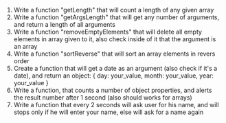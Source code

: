 1. Write a function "getLength" that will count a length of any given array
1. Write a function "getArgsLength" that will get any number of arguments, and return a length of all arguments
1. Write a function "removeEmptyElements" that will delete all empty elements in array given to it, also check inside of it that the argument is an array
1. Write a function "sortReverse" that will sort an array elements in revers order
1. Create a function that will get a date as an argument (also check if it's a date), and return an object: { day: your_value, month: your_value, year: your_value }
1. Write a function, that counts a number of object properties, and alerts the result number after 1 second (also should works for arrays)
1. Write a function that every 2 seconds will ask user for his name, and will stops only if he will enter your name, else will ask for a name again
